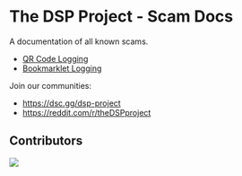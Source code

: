 # The DSP Project - Scam Docs
A documentation of all known scams.

* [QR Code Logging](./scams/qr-code-logging)
* [Bookmarklet Logging](./scams/bookmarklet-logging)

Join our communities:
* https://dsc.gg/dsp-project
* https://reddit.com/r/theDSPproject

## Contributors
<img src="https://contrib.rocks/image?repo=Discord-AntiScam/scam-docs">